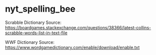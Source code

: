 # nyt_spelling_bee

Scrabble Dictionary Source: https://boardgames.stackexchange.com/questions/38366/latest-collins-scrabble-words-list-in-text-file

WWF Dictionary Source: https://www.wordgamedictionary.com/enable/download/enable.txt
